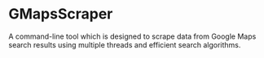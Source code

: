 # GMapsScraper
A command-line tool which is designed to scrape data from Google Maps search results using multiple threads and efficient search algorithms. 
